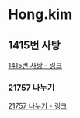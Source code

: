 # Hong.kim

## 1415번 사탕

[1415번 사탕 - 링크](https://www.acmicpc.net/problem/1415)

### 21757 나누기

[21757 나누기 - 링크](https://www.acmicpc.net/problem/21757)
